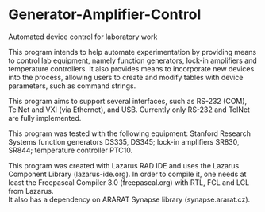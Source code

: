# Generator-Amplifier-Control
Automated device control for laboratory work

This program intends to help automate experimentation by providing means to control lab equipment, 
namely function generators, lock-in amplifiers and temperature controllers. 
It also provides means to incorporate new devices into the process, allowing users to create and modify tables 
with device parameters, such as command strings.

This program aims to support several interfaces, such as RS-232 (COM), TelNet and VXI (via Ethernet), and USB. 
Currently only RS-232 and TelNet are fully implemented.

This program was tested with the following equipment: 
Stanford Research Systems function generators DS335, DS345; 
lock-in amplifiers SR830, SR844;
temperature controller PTC10.


This program was created with Lazarus RAD IDE and uses the Lazarus Component Library (lazarus-ide.org).
In order to compile it, one needs at least the Freepascal Compiler 3.0 (freepascal.org) with RTL, FCL and LCL from Lazarus.  
It also has a dependency on ARARAT Synapse library (synapse.ararat.cz).

